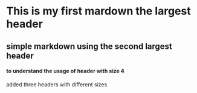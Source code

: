 # This is my first mardown the largest header
## simple markdown using the second largest header

#### to understand the usage of header with size 4


added three headers with different sizes
